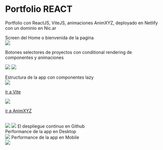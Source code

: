 # Portfolio REACT

Portfolio con ReactJS, ViteJS, animaciones AnimXYZ, deployado en Netlify con un dominio en Nic.ar 

Screen del Home o bienvenida de la pagina <br>
<img src="/Imagenes README/HOME.png"/>

Botones selectores de proyectos con conditional rendering de componentes y animaciones

<img src="/Imagenes README/PROJECTS.png"/>
<img src="/Imagenes README/CONTACT.png"/>

Estructura de la app con componentes lazy<br>
<img src="/Imagenes README/VSCODE.png"/>
<p><a href="https://vite.dev">Ir a Vite</a></p>
<img src="/Imagenes README/VITE.png"/>
<p><a href="https://animxyz.com/">ir a AnimXYZ</a></p><br>
<img src="/Imagenes README/XYZ.png"/>
<img src="/Imagenes README/NETLIFY.png"/>
El despliegue continuo en Github<br>
Performance de la app en Desktop<br>
<img src="/Imagenes README/LIGHTHOUSEDESKTOP.png"/>
Performance de la app en Mobile<br>
<img src="/Imagenes README/LIGHTHOUSEmobile.png"/>

